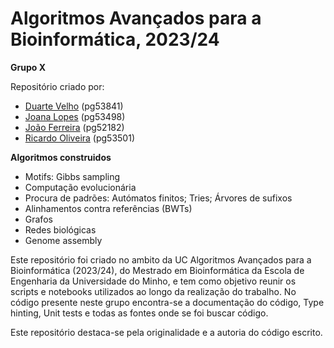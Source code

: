 # Algoritmos Avançados para a Bioinformática, 2023/24

**Grupo X**

Repositório criado por:
- [Duarte Velho](https://github.com/duartebred) (pg53841)
- [Joana Lopes](https://github.com/joanalopes0711) (pg53498)
- [João Ferreira](https://github.com/B-Neil) (pg52182)
- [Ricardo Oliveira](https://github.com/ricardofoliveira61) (pg53501)

**Algoritmos construidos**
- Motifs: Gibbs sampling
- Computação evolucionária
- Procura de padrões: Autómatos finitos; Tries; Árvores de sufixos
- Alinhamentos contra referências (BWTs)
- Grafos
- Redes biológicas
- Genome assembly

Este repositório foi criado no ambito da UC Algoritmos Avançados para a Bioinformática (2023/24), do Mestrado em Bioinformática da Escola de Engenharia da Universidade do Minho, e tem como objetivo reunir os scripts e notebooks utilizados ao longo da realização do trabalho. No código presente neste grupo encontra-se a documentação do código, Type hinting, Unit tests e todas as fontes onde se foi buscar código.

Este repositório destaca-se pela originalidade e a autoria do código escrito.
